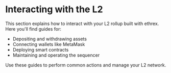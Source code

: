 # Interacting with the L2

This section explains how to interact with your L2 rollup built with ethrex. Here you'll find guides for:

- Depositing and withdrawing assets
- Connecting wallets like MetaMask
- Deploying smart contracts
- Maintaining and operating the sequencer

Use these guides to perform common actions and manage your L2 network.
